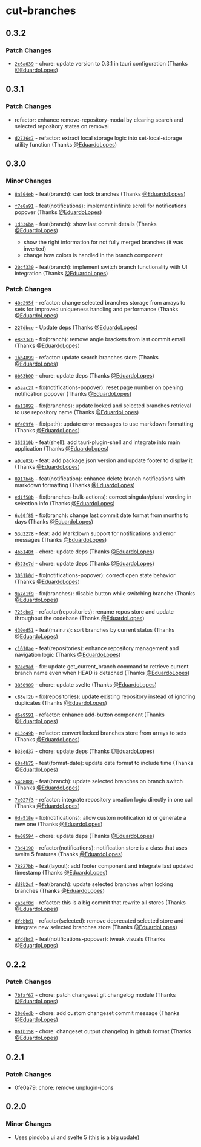 # cut-branches

## 0.3.2

### Patch Changes

- [`2c6a639`](https://github.com/EduardoLopes/cut-branches/commit/2c6a6393daf295bb11349016515ffd1f4485ac0c) - chore: update version to 0.3.1 in tauri configuration (Thanks [@EduardoLopes](https://github.com/EduardoLopes))

## 0.3.1

### Patch Changes

- refactor: enhance remove-repository-modal by clearing search and selected repository states on removal

- [`d2736c7`](https://github.com/EduardoLopes/cut-branches/commit/d2736c746a6b2e15eef4c19a452079df8488c116) - refactor: extract local storage logic into set-local-storage utility function (Thanks [@EduardoLopes](https://github.com/EduardoLopes))

## 0.3.0

### Minor Changes

- [`8a504eb`](https://github.com/EduardoLopes/cut-branches/commit/8a504eb6014bec471af01120bfca891d2e805310) - feat(branch): can lock branches (Thanks [@EduardoLopes](https://github.com/EduardoLopes))

- [`f7e8a91`](https://github.com/EduardoLopes/cut-branches/commit/f7e8a917f8e638b49a9af6d8720de1f393a163dd) - feat(notifications): implement infinite scroll for notifications popover (Thanks [@EduardoLopes](https://github.com/EduardoLopes))

- [`1d336ba`](https://github.com/EduardoLopes/cut-branches/commit/1d336ba497087cccbf01e5ae08a233ad30fe9059) - feat(branch): show last commit details (Thanks [@EduardoLopes](https://github.com/EduardoLopes))

  - show the right information for not fully merged branches (it was inverted)
  - change how colors is handled in the branch component

- [`20cf330`](https://github.com/EduardoLopes/cut-branches/commit/20cf330938dadb677d6bfb71ad2c12b13b7b1f3b) - feat(branch): implement switch branch functionality with UI integration (Thanks [@EduardoLopes](https://github.com/EduardoLopes))

### Patch Changes

- [`40c295f`](https://github.com/EduardoLopes/cut-branches/commit/40c295fb5696b9c7810086877b2a24a16fe918be) - refactor: change selected branches storage from arrays to sets for improved uniqueness handling and performance (Thanks [@EduardoLopes](https://github.com/EduardoLopes))

- [`227dbce`](https://github.com/EduardoLopes/cut-branches/commit/227dbce37268b72881b8221c14b8b1f600efd4aa) - Update deps (Thanks [@EduardoLopes](https://github.com/EduardoLopes))

- [`e8823c6`](https://github.com/EduardoLopes/cut-branches/commit/e8823c64f7332055169afdd6e37dc4b32e3fff00) - fix(branch): remove angle brackets from last commit email (Thanks [@EduardoLopes](https://github.com/EduardoLopes))

- [`1bb4899`](https://github.com/EduardoLopes/cut-branches/commit/1bb4899d59ae40f99df27fe7cdf740ad4d8caf37) - refactor: update search branches store (Thanks [@EduardoLopes](https://github.com/EduardoLopes))

- [`8b63b00`](https://github.com/EduardoLopes/cut-branches/commit/8b63b00619eb559b2a389285558c238f9a41e982) - chore: update deps (Thanks [@EduardoLopes](https://github.com/EduardoLopes))

- [`a5aac2f`](https://github.com/EduardoLopes/cut-branches/commit/a5aac2fe658c4c381c9aca91cfc3e82344aa2fb9) - fix(notifications-popover): reset page number on opening notification popover (Thanks [@EduardoLopes](https://github.com/EduardoLopes))

- [`da12892`](https://github.com/EduardoLopes/cut-branches/commit/da12892b44714d5b324046ce5b77fd7bbcb42fa7) - fix(branches): update locked and selected branches retrieval to use repository name (Thanks [@EduardoLopes](https://github.com/EduardoLopes))

- [`0fe69f4`](https://github.com/EduardoLopes/cut-branches/commit/0fe69f4a82d5d70a7a10f8d333c0446caed1ec15) - fix(path): update error messages to use markdown formatting (Thanks [@EduardoLopes](https://github.com/EduardoLopes))

- [`352310b`](https://github.com/EduardoLopes/cut-branches/commit/352310b787726d6d33ab9d1399effe9d1960a464) - feat(shell): add tauri-plugin-shell and integrate into main application (Thanks [@EduardoLopes](https://github.com/EduardoLopes))

- [`a9de03b`](https://github.com/EduardoLopes/cut-branches/commit/a9de03b7214bab2278b67c10df0debc31760f200) - feat: add package.json version and update footer to display it (Thanks [@EduardoLopes](https://github.com/EduardoLopes))

- [`0917b4b`](https://github.com/EduardoLopes/cut-branches/commit/0917b4b1c3c4f091b2b977f62722db8de17e6e59) - feat(notification): enhance delete branch notifications with markdown formatting (Thanks [@EduardoLopes](https://github.com/EduardoLopes))

- [`ed1f58b`](https://github.com/EduardoLopes/cut-branches/commit/ed1f58bd06fcad1317e3ef5736f6cd7df88ff291) - fix(branches-bulk-actions): correct singular/plural wording in selection info (Thanks [@EduardoLopes](https://github.com/EduardoLopes))

- [`6c60f85`](https://github.com/EduardoLopes/cut-branches/commit/6c60f859f23c4862d083df02478157917fd4587c) - fix(branch): change last commit date format from months to days (Thanks [@EduardoLopes](https://github.com/EduardoLopes))

- [`53d2278`](https://github.com/EduardoLopes/cut-branches/commit/53d2278c8ee54db88c9b211e258c176801aa26e4) - feat: add Markdown support for notifications and error messages (Thanks [@EduardoLopes](https://github.com/EduardoLopes))

- [`4bb148f`](https://github.com/EduardoLopes/cut-branches/commit/4bb148ff096eca376f2001001c9178c053d4f071) - chore: update deps (Thanks [@EduardoLopes](https://github.com/EduardoLopes))

- [`d323e7d`](https://github.com/EduardoLopes/cut-branches/commit/d323e7d224fba33245f816ff50b2a494d794f2c6) - chore: update deps (Thanks [@EduardoLopes](https://github.com/EduardoLopes))

- [`3051b0d`](https://github.com/EduardoLopes/cut-branches/commit/3051b0d13bfdae9d2886319a9b09d8fe58f2d356) - fix(notifications-popover): correct open state behavior (Thanks [@EduardoLopes](https://github.com/EduardoLopes))

- [`9a7d1f9`](https://github.com/EduardoLopes/cut-branches/commit/9a7d1f9a157b8b3211540de9f99b1588cfdcb1e6) - fix(branches): disable button while switching branche (Thanks [@EduardoLopes](https://github.com/EduardoLopes))

- [`725cbe7`](https://github.com/EduardoLopes/cut-branches/commit/725cbe70ef8b6d9e15a026816ea4e35a5c312200) - refactor(repositories): rename repos store and update throughout the codebase (Thanks [@EduardoLopes](https://github.com/EduardoLopes))

- [`430ed51`](https://github.com/EduardoLopes/cut-branches/commit/430ed51f822e1bbca24b1fb3c0b5213271bd5567) - feat(main.rs): sort branches by current status (Thanks [@EduardoLopes](https://github.com/EduardoLopes))

- [`c1610ae`](https://github.com/EduardoLopes/cut-branches/commit/c1610aedd9a6cdafe0dfb6430be628c38aab7459) - feat(repositories): enhance repository management and navigation logic (Thanks [@EduardoLopes](https://github.com/EduardoLopes))

- [`97ee9af`](https://github.com/EduardoLopes/cut-branches/commit/97ee9af93de40062b8c89a3fe46d4fb49c57c9ca) - fix: update get_current_branch command to retrieve current branch name even when HEAD is detached (Thanks [@EduardoLopes](https://github.com/EduardoLopes))

- [`3850909`](https://github.com/EduardoLopes/cut-branches/commit/38509098ffbd77961d6e069fd81bbc930590a149) - chore: update svelte (Thanks [@EduardoLopes](https://github.com/EduardoLopes))

- [`c88ef2b`](https://github.com/EduardoLopes/cut-branches/commit/c88ef2b33d7b9ba49c7a6f8651d41764891e573d) - fix(repositories): update existing repository instead of ignoring duplicates (Thanks [@EduardoLopes](https://github.com/EduardoLopes))

- [`d6e9591`](https://github.com/EduardoLopes/cut-branches/commit/d6e959141782c679d3e10eb8c759cb919d3f7bc9) - refactor: enhance add-button component (Thanks [@EduardoLopes](https://github.com/EduardoLopes))

- [`e13c49b`](https://github.com/EduardoLopes/cut-branches/commit/e13c49b8ec15fbabfb67e59fa408b07c7a4efb7a) - refactor: convert locked branches store from arrays to sets (Thanks [@EduardoLopes](https://github.com/EduardoLopes))

- [`b33ed37`](https://github.com/EduardoLopes/cut-branches/commit/b33ed37d70759ae100cd37ca455294a959d3220f) - chore: update deps (Thanks [@EduardoLopes](https://github.com/EduardoLopes))

- [`60a4b75`](https://github.com/EduardoLopes/cut-branches/commit/60a4b75926d660a11eeda7ea45af0a5118b0db69) - feat(format-date): update date format to include time (Thanks [@EduardoLopes](https://github.com/EduardoLopes))

- [`54c8086`](https://github.com/EduardoLopes/cut-branches/commit/54c8086021c8f92375b56a9d72bd2adf26724445) - feat(branch): update selected branches on branch switch (Thanks [@EduardoLopes](https://github.com/EduardoLopes))

- [`7e027f3`](https://github.com/EduardoLopes/cut-branches/commit/7e027f38836cd844fb67bbaf6ff81fc5775c19a0) - refactor: integrate repository creation logic directly in one call (Thanks [@EduardoLopes](https://github.com/EduardoLopes))

- [`0da518e`](https://github.com/EduardoLopes/cut-branches/commit/0da518e0320ce1c2b3ac2317ade6abc92e247455) - fix(notifications): allow custom notification id or generate a new one (Thanks [@EduardoLopes](https://github.com/EduardoLopes))

- [`0e08594`](https://github.com/EduardoLopes/cut-branches/commit/0e085941b458c7fe64ad115be008b8dbc1206a78) - chore: update deps (Thanks [@EduardoLopes](https://github.com/EduardoLopes))

- [`73d4190`](https://github.com/EduardoLopes/cut-branches/commit/73d41906c29eb6a4bbd45b351b92ef9f6278d4b6) - refactor(notifications): notification store is a class that uses svelte 5 features (Thanks [@EduardoLopes](https://github.com/EduardoLopes))

- [`78827bb`](https://github.com/EduardoLopes/cut-branches/commit/78827bb9e0dd4f658fe51260cbfbc2f71e4bee15) - feat(layout): add footer component and integrate last updated timestamp (Thanks [@EduardoLopes](https://github.com/EduardoLopes))

- [`dd8b2cf`](https://github.com/EduardoLopes/cut-branches/commit/dd8b2cf78d013bf643e6e9e864d51454b26b2157) - feat(branch): update selected branches when locking branches (Thanks [@EduardoLopes](https://github.com/EduardoLopes))

- [`ca3ef0d`](https://github.com/EduardoLopes/cut-branches/commit/ca3ef0d6d514854c1f9c3140081f96c51facd082) - refactor: this is a big commit that rewrite all stores (Thanks [@EduardoLopes](https://github.com/EduardoLopes))

- [`dfcbbd1`](https://github.com/EduardoLopes/cut-branches/commit/dfcbbd1a8b352375eabee80d8c9644e5bb0d9db2) - refactor(selected): remove deprecated selected store and integrate new selected branches store (Thanks [@EduardoLopes](https://github.com/EduardoLopes))

- [`afd4bc3`](https://github.com/EduardoLopes/cut-branches/commit/afd4bc32cd722d44a95a1d2e36e71bb2375d7aca) - feat(notifications-popover): tweak visuals (Thanks [@EduardoLopes](https://github.com/EduardoLopes))

## 0.2.2

### Patch Changes

- [`7bfaf67`](https://github.com/EduardoLopes/cut-branches/commit/7bfaf677431c338450f4e2a3a7ad061d4c8b9c8b) - chore: patch changeset git changelog module (Thanks [@EduardoLopes](https://github.com/EduardoLopes))

- [`20e6edb`](https://github.com/EduardoLopes/cut-branches/commit/20e6edb864e75cba102d6ef64a37e5159ba6f3ee) - chore: add custom changeset commit message (Thanks [@EduardoLopes](https://github.com/EduardoLopes))

- [`06fb158`](https://github.com/EduardoLopes/cut-branches/commit/06fb158684efd732a42ca04ae7d4bb3f65d3f7d4) - chore: changeset output changelog in github format (Thanks [@EduardoLopes](https://github.com/EduardoLopes))

## 0.2.1

### Patch Changes

- 0fe0a79: chore: remove unplugin-icons

## 0.2.0

### Minor Changes

- Uses pindoba ui and svelte 5 (this is a big update)
